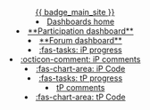 <header>
<navbar type="dark">
  <a slot="brand" href="{{url_module_website}}" title="Home" class="navbar-brand"> {{ badge_main_site }}</a>
  <li><a href="{{baseUrl}}/index.html" class="nav-link"><md>Dashboards home</md></a></li>
  <li tags="m--cs2103 m--cs2113"><a href="{{baseUrl}}/contents/participation.html" class="nav-link"><md>**Participation dashboard**</md></a></li>
  <li tags="m--cs2103 m--cs2113"><a href="{{baseUrl}}/contents/forum-activities.html" class="nav-link"><md>**Forum dashboard**</md></a></li>
  <dropdown header="**iP dashboards**" class="nav-link">
    <li><a href="{{baseUrl}}/contents/ip-progress.html" class="dropdown-item"><md>:fas-tasks: iP progress</md></a></li>
    <li><a href="{{baseUrl}}/contents/ip-comments.html" class="dropdown-item"><md>:octicon-comment: iP comments</md></a></li>
    <li><a href="{{ url_ip_dashboard }}" target="_blank" class="dropdown-item"><md>:fas-chart-area: iP Code</md></a></li>
  </dropdown>
  <dropdown header="**tP dashboards**" class="nav-link">
    <li><a href="{{baseUrl}}/contents/tp-progress.html" class="dropdown-item"><md>:fas-tasks: tP progress</md></a></li>
    <li><a href="{{baseUrl}}/contents/tp-comments.html" class="dropdown-item"><md>tP comments</md></a></li>
    <li><a href="{{ url_tp_dashboard }}" target="_blank" class="dropdown-item"><md>:fas-chart-area: tP Code</md></a></li>
  </dropdown>
</navbar>
</header>
